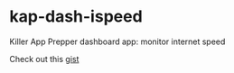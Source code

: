 # kap-dash-ispeed
Killer App Prepper dashboard app: monitor internet speed

Check out this [gist](https://gist.github.com/losalamosal/0d2c5a4bbec37f0f4ea1d9926e32e4e1)
